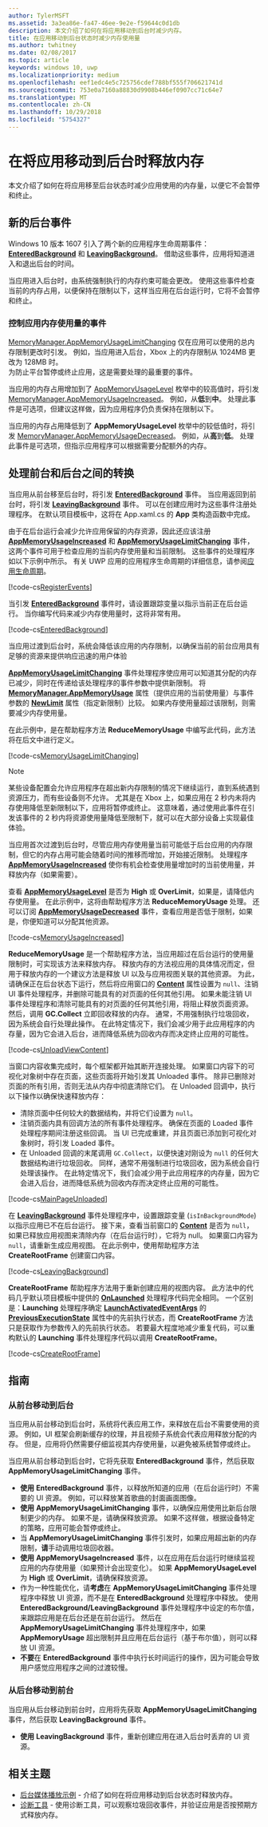 ```yaml
---
author: TylerMSFT
ms.assetid: 3a3ea86e-fa47-46ee-9e2e-f59644c0d1db
description: 本文介绍了如何在将应用移动到后台时减少内存。
title: 在应用移动到后台状态时减少内存使用量
ms.author: twhitney
ms.date: 02/08/2017
ms.topic: article
keywords: windows 10, uwp
ms.localizationpriority: medium
ms.openlocfilehash: eef1edc4e5c725756cdef788bf555f706621741d
ms.sourcegitcommit: 753e0a7160a88830d9908b446ef0907cc71c64e7
ms.translationtype: MT
ms.contentlocale: zh-CN
ms.lasthandoff: 10/29/2018
ms.locfileid: "5754327"
---
```

# <a name="free-memory-when-your-app-moves-to-the-background"></a>在将应用移动到后台时释放内存

本文介绍了如何在将应用移至后台状态时减少应用使用的内存量，以便它不会暂停和终止。

## <a name="new-background-events"></a>新的后台事件

Windows 10 版本 1607 引入了两个新的应用程序生命周期事件：[**EnteredBackground**](https://msdn.microsoft.com/library/windows/apps/Windows.ApplicationModel.Core.CoreApplication.EnteredBackground) 和 [**LeavingBackground**](https://msdn.microsoft.com/library/windows/apps/Windows.ApplicationModel.Core.CoreApplication.LeavingBackground)。 借助这些事件，应用将知道进入和退出后台的时间。

当应用进入后台时，由系统强制执行的内存约束可能会更改。 使用这些事件检查当前的内存占用，以便保持在限制以下，这样当应用在后台运行时，它将不会暂停和终止。

### <a name="events-for-controlling-your-apps-memory-usage"></a>控制应用内存使用量的事件

[MemoryManager.AppMemoryUsageLimitChanging](https://msdn.microsoft.com/library/windows/apps/windows.system.memorymanager.appmemoryusagelimitchanging.aspx) 仅在应用可以使用的总内存限制更改时引发。 例如，当应用进入后台，Xbox 上的内存限制从 1024MB 更改为 128MB 时。  
为防止平台暂停或终止应用，这是需要处理的最重要的事件。

当应用的内存占用增加到了 [AppMemoryUsageLevel](https://msdn.microsoft.com/library/windows/apps/windows.system.appmemoryusagelevel.aspx) 枚举中的较高值时，将引发 [MemoryManager.AppMemoryUsageIncreased](https://msdn.microsoft.com/library/windows/apps/windows.system.memorymanager.appmemoryusageincreased.aspx)。 例如，从**低**到**中**。 处理此事件是可选项，但建议这样做，因为应用程序仍负责保持在限制以下。

当应用的内存占用降低到了 **AppMemoryUsageLevel** 枚举中的较低值时，将引发 [MemoryManager.AppMemoryUsageDecreased](https://msdn.microsoft.com/library/windows/apps/windows.system.memorymanager.appmemoryusagedecreased.aspx)。 例如，从**高**到**低**。 处理此事件是可选项，但指示应用程序可以根据需要分配额外的内存。

## <a name="handle-the-transition-between-foreground-and-background"></a>处理前台和后台之间的转换

当应用从前台移至后台时，将引发 [**EnteredBackground**](https://msdn.microsoft.com/library/windows/apps/Windows.ApplicationModel.Core.CoreApplication.EnteredBackground) 事件。 当应用返回到前台时，将引发 [**LeavingBackground**](https://msdn.microsoft.com/library/windows/apps/Windows.ApplicationModel.Core.CoreApplication.LeavingBackground) 事件。 可以在创建应用时为这些事件注册处理程序。 在默认项目模板中，这将在 App.xaml.cs 的 **App** 类构造函数中完成。

由于在后台运行会减少允许应用保留的内存资源，因此还应该注册 [**AppMemoryUsageIncreased**](https://msdn.microsoft.com/library/windows/apps/Windows.System.MemoryManager.AppMemoryUsageIncreased) 和 [**AppMemoryUsageLimitChanging**](https://msdn.microsoft.com/library/windows/apps/Windows.System.MemoryManager.AppMemoryUsageLimitChanging) 事件，这两个事件可用于检查应用的当前内存使用量和当前限制。 这些事件的处理程序如以下示例中所示。 有关 UWP 应用的应用程序生命周期的详细信息，请参阅[应用生命周期](..//launch-resume/app-lifecycle.md)。

[!code-cs[RegisterEvents](./code/ReduceMemory/cs/App.xaml.cs#SnippetRegisterEvents)]

当引发 [**EnteredBackground**](https://msdn.microsoft.com/library/windows/apps/Windows.ApplicationModel.Core.CoreApplication.EnteredBackground) 事件时，请设置跟踪变量以指示当前正在后台运行。 当你编写代码来减少内存使用量时，这将非常有用。

[!code-cs[EnteredBackground](./code/ReduceMemory/cs/App.xaml.cs#SnippetEnteredBackground)]

当应用过渡到后台时，系统会降低该应用的内存限制，以确保当前的前台应用具有足够的资源来提供响应迅速的用户体验

[**AppMemoryUsageLimitChanging**](https://msdn.microsoft.com/library/windows/apps/Windows.System.MemoryManager.AppMemoryUsageLimitChanging) 事件处理程序使应用可以知道其分配的内存已减少，同时在传递给该处理程序的事件参数中提供新限制。 将 [**MemoryManager.AppMemoryUsage**](https://msdn.microsoft.com/library/windows/apps/Windows.System.MemoryManager.AppMemoryUsage) 属性（提供应用的当前使用量）与事件参数的 [**NewLimit**](https://msdn.microsoft.com/library/windows/apps/Windows.System.AppMemoryUsageLimitChangingEventArgs.NewLimit) 属性（指定新限制）比较。 如果内存使用量超过该限制，则需要减少内存使用量。

在此示例中，是在帮助程序方法 **ReduceMemoryUsage** 中编写此代码，此方法将在后文中进行定义。

[!code-cs[MemoryUsageLimitChanging](./code/ReduceMemory/cs/App.xaml.cs#SnippetMemoryUsageLimitChanging)]

> [!NOTE]
> 某些设备配置会允许应用程序在超出新内存限制的情况下继续运行，直到系统遇到资源压力，而有些设备则不允许。 尤其是在 Xbox 上，如果应用在 2 秒内未将内存使用降低至新限制以下，应用将暂停或终止。 这意味着，通过使用此事件在引发该事件的 2 秒内将资源使用量降低至限制下，就可以在大部分设备上实现最佳体验。

当应用首次过渡到后台时，尽管应用内存使用量当前可能低于后台应用的内存限制，但它的内存占用可能会随着时间的推移而增加，开始接近限制。 处理程序 [**AppMemoryUsageIncreased**](https://msdn.microsoft.com/library/windows/apps/Windows.System.MemoryManager.AppMemoryUsageIncreased) 使你有机会检查使用量增加时的当前使用量，并释放内存（如果需要）。

查看 [**AppMemoryUsageLevel**](https://msdn.microsoft.com/library/windows/apps/Windows.System.AppMemoryUsageLevel) 是否为 **High** 或 **OverLimit**，如果是，请降低内存使用量。 在此示例中，这将由帮助程序方法 **ReduceMemoryUsage** 处理。 还可以订阅 [**AppMemoryUsageDecreased**](https://msdn.microsoft.com/library/windows/apps/Windows.System.MemoryManager.AppMemoryUsageDecreased) 事件，查看应用是否低于限制，如果是，你便知道可以分配其他资源。

[!code-cs[MemoryUsageIncreased](./code/ReduceMemory/cs/App.xaml.cs#SnippetMemoryUsageIncreased)]

**ReduceMemoryUsage** 是一个帮助程序方法，当应用超过在后台运行的使用量限制时，可实现该方法来释放内存。 释放内存的方法视应用的具体情况而定，但用于释放内存的一个建议方法是释放 UI 以及与应用视图关联的其他资源。 为此，请确保正在后台状态下运行，然后将应用窗口的 [**Content**](https://msdn.microsoft.com/library/windows/apps/Windows.UI.Xaml.Window.Content) 属性设置为 `null`、注销 UI 事件处理程序，并删除可能具有的对页面的任何其他引用。 如果未能注销 UI 事件处理程序和清除可能具有的对页面的任何其他引用，将阻止释放页面资源。 然后，调用 **GC.Collect** 立即回收释放的内存。 通常，不用强制执行垃圾回收，因为系统会自行处理此操作。 在此特定情况下，我们会减少用于此应用程序的内存量，因为它会进入后台，进而降低系统为回收内存而决定终止应用的可能性。

[!code-cs[UnloadViewContent](./code/ReduceMemory/cs/App.xaml.cs#SnippetUnloadViewContent)]

当窗口内容收集完成时，每个框架都开始其断开连接处理。 如果窗口内容下的可视化对象树中存在页面，这些页面将开始引发其 Unloaded 事件。 除非已删除对页面的所有引用，否则无法从内存中彻底清除它们。 在 Unloaded 回调中，执行以下操作以确保快速释放内存：
* 清除页面中任何较大的数据结构，并将它们设置为 `null`。
* 注销页面内具有回调方法的所有事件处理程序。 确保在页面的 Loaded 事件处理程序期间注册这些回调。 当 UI 已完成重建，并且页面已添加到可视化对象树时，将引发 Loaded 事件。
* 在 Unloaded 回调的末尾调用 `GC.Collect`，以便快速对刚设为 `null` 的任何大数据结构进行垃圾回收。 同样，通常不用强制进行垃圾回收，因为系统会自行处理该操作。 在此特定情况下，我们会减少用于此应用程序的内存量，因为它会进入后台，进而降低系统为回收内存而决定终止应用的可能性。

[!code-cs[MainPageUnloaded](./code/ReduceMemory/cs/App.xaml.cs#SnippetMainPageUnloaded)]

在 [**LeavingBackground**](https://msdn.microsoft.com/library/windows/apps/Windows.ApplicationModel.Core.CoreApplication.LeavingBackground) 事件处理程序中，设置跟踪变量 (`isInBackgroundMode`) 以指示应用已不在后台运行。 接下来，查看当前窗口的 [**Content**](https://msdn.microsoft.com/library/windows/apps/Windows.UI.Xaml.Window.Content) 是否为 `null`，如果已释放应用视图来清除内存（在后台运行时），它将为 null。 如果窗口内容为 `null`，请重新生成应用视图。 在此示例中，使用帮助程序方法 **CreateRootFrame** 创建窗口内容。

[!code-cs[LeavingBackground](./code/ReduceMemory/cs/App.xaml.cs#SnippetLeavingBackground)]

**CreateRootFrame** 帮助程序方法用于重新创建应用的视图内容。 此方法中的代码几乎默认项目模板中提供的 [**OnLaunched**](https://msdn.microsoft.com/library/windows/apps/br242335) 处理程序代码完全相同。 一个区别是：**Launching** 处理程序确定 [**LaunchActivatedEventArgs**](https://msdn.microsoft.com/library/windows/apps/Windows.ApplicationModel.Activation.LaunchActivatedEventArgs) 的 [**PreviousExecutionState**](https://msdn.microsoft.com/library/windows/apps/Windows.ApplicationModel.Activation.LaunchActivatedEventArgs.PreviousExecutionState) 属性中的先前执行状态，而 **CreateRootFrame** 方法只是获取作为参数传入的先前执行状态。 若要最大程度地减少重复代码，可以重构默认的 **Launching** 事件处理程序代码以调用 **CreateRootFrame**。

[!code-cs[CreateRootFrame](./code/ReduceMemory/cs/App.xaml.cs#SnippetCreateRootFrame)]

## <a name="guidelines"></a>指南

### <a name="moving-from-the-foreground-to-the-background"></a>从前台移动到后台

当应用从前台移动到后台时，系统将代表应用工作，来释放在后台不需要使用的资源。 例如，UI 框架会刷新缓存的纹理，并且视频子系统会代表应用释放分配的内存。 但是，应用将仍然需要仔细监视其内存使用量，以避免被系统暂停或终止。

当应用从前台移动到后台时，它将先获取 **EnteredBackground** 事件，然后获取 **AppMemoryUsageLimitChanging** 事件。

- **使用** **EnteredBackground** 事件，以释放所知道的应用（在后台运行时）不需要的 UI 资源。 例如，可以释放某首歌曲的封面画面图像。
- **使用** **AppMemoryUsageLimitChanging** 事件，以确保应用使用比新后台限制更少的内存。 如果不是，请确保释放资源。 如果不这样做，根据设备特定的策略，应用可能会暂停或终止。
- 当 **AppMemoryUsageLimitChanging** 事件引发时，如果应用超出新的内存限制，**请**手动调用垃圾回收器。
- **使用** **AppMemoryUsageIncreased** 事件，以在应用在后台运行时继续监视应用的内存使用量（如果预计会出现变化）。 如果 **AppMemoryUsageLevel** 为 **High** 或 **OverLimit**，请确保释放资源。
- 作为一种性能优化，请**考虑**在 **AppMemoryUsageLimitChanging** 事件处理程序中释放 UI 资源，而不是在 **EnteredBackground** 处理程序中释放。 使用 **EnteredBackground/LeavingBackground** 事件处理程序中设定的布尔值，来跟踪应用是在后台还是在前台运行。 然后在 **AppMemoryUsageLimitChanging** 事件处理程序中，如果 **AppMemoryUsage** 超出限制并且应用在后台运行（基于布尔值），则可以释放 UI 资源。
- **不要**在 **EnteredBackground** 事件中执行长时间运行的操作，因为可能会导致用户感觉应用程序之间的过渡较慢。

### <a name="moving-from-the-background-to-the-foreground"></a>从后台移动到前台

当应用从后台移动到前台时，应用将先获取 **AppMemoryUsageLimitChanging** 事件，然后获取 **LeavingBackground** 事件。

- **使用** **LeavingBackground** 事件，重新创建应用在进入后台时丢弃的 UI 资源。

## <a name="related-topics"></a>相关主题

* [后台媒体播放示例](http://go.microsoft.com/fwlink/p/?LinkId=800141) - 介绍了如何在将应用移动到后台状态时释放内存。
* [诊断工具](https://blogs.msdn.microsoft.com/visualstudioalm/2015/01/16/diagnostic-tools-debugger-window-in-visual-studio-2015/) - 使用诊断工具，可以观察垃圾回收事件，并验证应用是否按预期方式释放内存。
